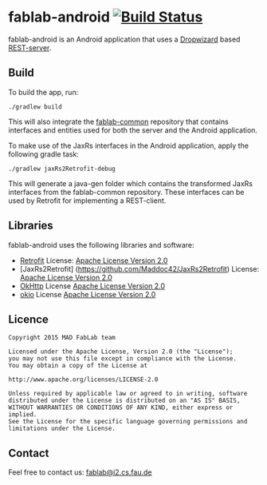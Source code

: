# fablab-android [![Build Status](https://travis-ci.org/FAU-Inf2/fablab-android.svg?branch=master)](https://travis-ci.org/FAU-Inf2/fablab-android)

fablab-android is an Android application that uses a [Dropwizard](http://www.dropwizard.io) based [REST-server](https://github.com/FAU-Inf2/fablab-server).

## Build

To build the app, run:

	./gradlew build

This will also integrate the [fablab-common](https://github.com/FAU-Inf2/fablab-common) repository that contains interfaces and entities used for both the server and the Android application.

To make use of the JaxRs interfaces in the Android application, apply the following gradle task:

	./gradlew jaxRs2Retrofit-debug

This will generate a java-gen folder which contains the transformed JaxRs interfaces from the fablab-common repository. These interfaces can be used by Retrofit for implementing a REST-client.


## Libraries
fablab-android uses the following libraries and software:
* [Retrofit](http://square.github.io/retrofit/) License: [Apache License Version 2.0](http://square.github.io/retrofit/#license)
* [JaxRs2Retrofit] (https://github.com/Maddoc42/JaxRs2Retrofit) License: [Apache License Version 2.0](https://github.com/Maddoc42/JaxRs2Retrofit#license)
* [OkHttp](http://square.github.io/okhttp/) License [Apache License Version 2.0](http://square.github.io/okhttp/#license)
* [okio](https://github.com/square/okio) License [Apache License Version 2.0](https://github.com/square/okio/blob/master/LICENSE.txt)

## Licence
    Copyright 2015 MAD FabLab team

    Licensed under the Apache License, Version 2.0 (the "License");
    you may not use this file except in compliance with the License.
    You may obtain a copy of the License at

    http://www.apache.org/licenses/LICENSE-2.0

    Unless required by applicable law or agreed to in writing, software
    distributed under the License is distributed on an "AS IS" BASIS,
    WITHOUT WARRANTIES OR CONDITIONS OF ANY KIND, either express or implied.
    See the License for the specific language governing permissions and
    limitations under the License.


## Contact
Feel free to contact us: fablab@i2.cs.fau.de

